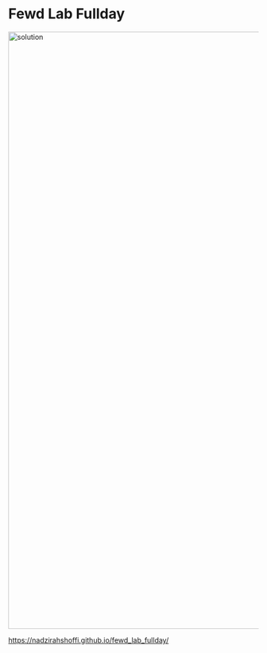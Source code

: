 # Fewd Lab Fullday

  <img src="https://s3-us-west-2.amazonaws.com/s.cdpn.io/2522641/airbnb-solution-image.jpg" alt="solution" style="width:1200px;" />

https://nadzirahshoffi.github.io/fewd_lab_fullday/